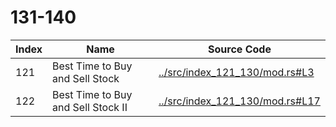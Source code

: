 # 131-140

Index | Name | Source Code
----- | ---- | -----------
121   | Best Time to Buy and Sell Stock | [../src/index_121_130/mod.rs#L3](../src/index_121_130/mod.rs#L3)
122   | Best Time to Buy and Sell Stock II | [../src/index_121_130/mod.rs#L17](../src/index_121_130/mod.rs#L17)
